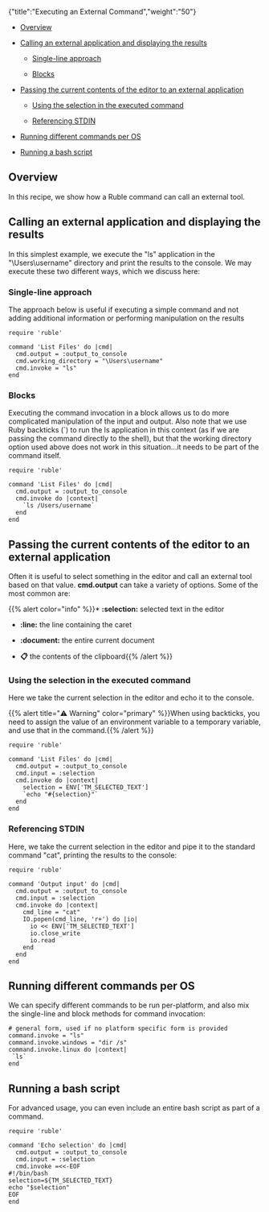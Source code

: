 {"title":"Executing an External Command","weight":"50"}

* [Overview](#overview)

* [Calling an external application and displaying the results](#calling-an-external-application-and-displaying-the-results)

    * [Single-line approach](#single-line-approach)

    * [Blocks](#blocks)

* [Passing the current contents of the editor to an external application](#passing-the-current-contents-of-the-editor-to-an-external-application)

    * [Using the selection in the executed command](#using-the-selection-in-the-executed-command)

    * [Referencing STDIN](#referencing-stdin)

* [Running different commands per OS](#running-different-commands-per-os)

* [Running a bash script](#running-a-bash-script)

## Overview

In this recipe, we show how a Ruble command can call an external tool.

## Calling an external application and displaying the results

In this simplest example, we execute the "ls" application in the "\\Users\\username" directory and print the results to the console. We may execute these two different ways, which we discuss here:

### Single-line approach

The approach below is useful if executing a simple command and not adding additional information or performing manipulation on the results

```
require 'ruble'

command 'List Files' do |cmd|
  cmd.output = :output_to_console
  cmd.working_directory = "\Users\username"
  cmd.invoke = "ls"
end
```

### Blocks

Executing the command invocation in a block allows us to do more complicated manipulation of the input and output. Also note that we use Ruby backticks (\`) to run the ls application in this context (as if we are passing the command directly to the shell), but that the working directory option used above does not work in this situation...it needs to be part of the command itself.

```
require 'ruble'

command 'List Files' do |cmd|
  cmd.output = :output_to_console
  cmd.invoke do |context|
    `ls /Users/username`
  end
end
```

## Passing the current contents of the editor to an external application

Often it is useful to select something in the editor and call an external tool based on that value. **cmd.output** can take a variety of options. Some of the most common are:

{{% alert color="info" %}}* **:selection:** selected text in the editor

* **:line:** the line containing the caret

* **:document:** the entire current document

* **:clipboard:** the contents of the clipboard{{% /alert %}}

### Using the selection in the executed command

Here we take the current selection in the editor and echo it to the console.

{{% alert title="⚠️ Warning" color="primary" %}}When using backticks, you need to assign the value of an environment variable to a temporary variable, and use that in the command.{{% /alert %}}

```
require 'ruble'

command 'List Files' do |cmd|
  cmd.output = :output_to_console
  cmd.input = :selection
  cmd.invoke do |context|
    selection = ENV['TM_SELECTED_TEXT']
    `echo "#{selection}"`
  end
end
```

### Referencing STDIN

Here, we take the current selection in the editor and pipe it to the standard command "cat", printing the results to the console:

```
require 'ruble'

command 'Output input' do |cmd|
  cmd.output = :output_to_console
  cmd.input = :selection
  cmd.invoke do |context|
    cmd_line = "cat"
    IO.popen(cmd_line, 'r+') do |io|
      io << ENV['TM_SELECTED_TEXT']
      io.close_write
      io.read
    end
  end
end
```

## Running different commands per OS

We can specify different commands to be run per-platform, and also mix the single-line and block methods for command invocation:

```
# general form, used if no platform specific form is provided
command.invoke = "ls"
command.invoke.windows = "dir /s"
command.invoke.linux do |context|
 `ls`
end
```

## Running a bash script

For advanced usage, you can even include an entire bash script as part of a command.

```
require 'ruble'

command 'Echo selection' do |cmd|
  cmd.output = :output_to_console
  cmd.input = :selection
  cmd.invoke =<<-EOF
#!/bin/bash
selection=${TM_SELECTED_TEXT}
echo "$selection"
EOF
end
```
